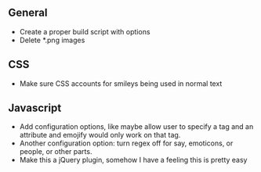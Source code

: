 ## General
* Create a proper build script with options
* Delete *.png images

## CSS
* Make sure CSS accounts for smileys being used in normal text

## Javascript
* Add configuration options, like maybe allow user to specify a tag and an attribute and emojify would only work on that tag.
* Another configuration option: turn regex off for say, emoticons, or people, or other parts.
* Make this a jQuery plugin, somehow I have a feeling this is pretty easy